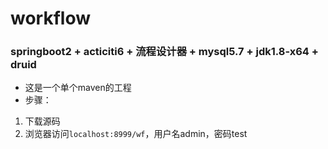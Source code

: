 # workflow
### springboot2 + acticiti6 + 流程设计器 + mysql5.7 + jdk1.8-x64 + druid
- 这是一个单个maven的工程
- 步骤：
1. 下载源码
2. 浏览器访问```localhost:8999/wf```，用户名admin，密码test
